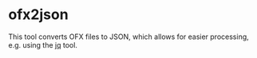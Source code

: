 # ofx2json

This tool converts OFX files to JSON, which allows for easier processing, e.g. using the [jq](https://stedolan.github.io/jq/) tool.
